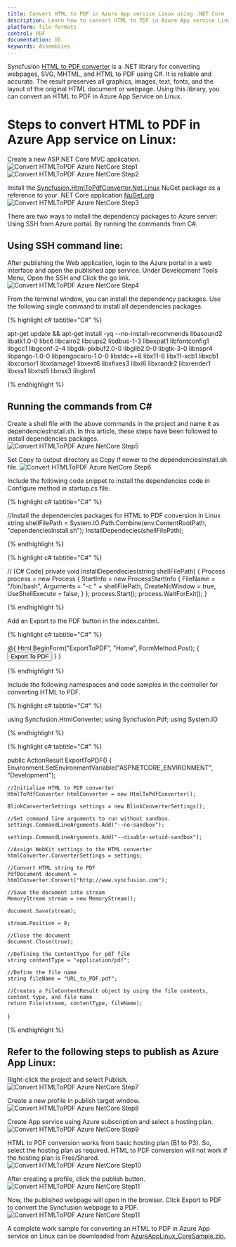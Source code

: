 ```yaml
---
title: Convert HTML to PDF in Azure App service Linux using .NET Core | Syncfusion
description: Learn how to convert HTML to PDF in Azure App service Linux using .NET Core with easy steps using Syncfusion .NET HTML converter library.
platform: file-formats
control: PDF
documentation: UG
keywords: Assemblies
---
```


Syncfusion [HTML to PDF converter](https://www.syncfusion.com/document-processing/pdf-framework/net/html-to-pdf) is a .NET library for converting webpages, SVG, MHTML, and HTML to PDF using C#. It is reliable and accurate. The result preserves all graphics, images, text, fonts, and the layout of the original HTML document or webpage. Using this library, you can convert an HTML to PDF in Azure App Service on Linux.

# Steps to convert HTML to PDF in Azure App service on Linux:

Create a new ASP.NET Core MVC application. 
![Convert HTMLToPDF Azure NetCore Step1](htmlconversion_images/AzureNetCore1.png)
![Convert HTMLToPDF Azure NetCore Step2](htmlconversion_images/AzureNetCore2.png)

Install the [Syncfusion.HtmlToPdfConverter.Net.Linux](https://www.nuget.org/packages/Syncfusion.HtmlToPdfConverter.Net.Linux/) NuGet package as a reference to your .NET Core application [NuGet.org](https://www.nuget.org/)
![Convert HTMLToPDF Azure NetCore Step3](htmlconversion_images/AzureNetCore3.png)

There are two ways to install the dependency packages to Azure server:
Using SSH from Azure portal.
By running the commands from C#.

## Using SSH command line:

After publishing the Web application, login to the Azure portal in a web interface and open the published app service.
Under Development Tools Menu, Open the SSH and Click the go link.
![Convert HTMLToPDF Azure NetCore Step4](htmlconversion_images/AzureNetCore4.png)

From the terminal window, you can install the dependency packages. Use the following single command to install all dependencies packages.

{% highlight c# tabtitle="C#" %}

apt-get update && apt-get install -yq --no-install-recommends  libasound2 libatk1.0-0 libc6 libcairo2 libcups2 libdbus-1-3 libexpat1 libfontconfig1 libgcc1 libgconf-2-4 libgdk-pixbuf2.0-0 libglib2.0-0 libgtk-3-0 libnspr4 libpango-1.0-0 libpangocairo-1.0-0 libstdc++6 libx11-6 libx11-xcb1 libxcb1 libxcursor1 libxdamage1 libxext6 libxfixes3 libxi6 libxrandr2 libxrender1 libxss1 libxtst6 libnss3 libgbm1

{% endhighlight %}

## Running the commands from C#

Create a shell file with the above commands in the project and name it as dependenciesInstall.sh. In this article, these steps have been followed to install dependencies packages. 
![Convert HTMLToPDF Azure NetCore Step5](htmlconversion_images/AzureNetCore5.png)

Set Copy to output directory as Copy if newer to the dependenciesInstall.sh file.
![Convert HTMLToPDF Azure NetCore Step6](htmlconversion_images/AzureNetCore6.png)

Include the following code snippet to install the dependencies code in Configure method in startup.cs file.

{% highlight c# tabtitle="C#" %}

//Install the dependencies packages for HTML to PDF conversion in Linux
string shellFilePath = System.IO.Path.Combine(env.ContentRootPath, "dependenciesInstall.sh");
InstallDependecies(shellFilePath);

{% endhighlight %}

{% highlight c# tabtitle="C#" %}

// [C# Code]
private void InstallDependecies(string shellFilePath) 
{
      Process process = new Process
      {
            StartInfo = new ProcessStartInfo
            {
                  FileName = "/bin/bash",
                  Arguments = "-c " + shellFilePath,
                  CreateNoWindow = true,
                  UseShellExecute = false,
             }
      };
      process.Start();
      process.WaitForExit();
}

{% endhighlight %}

Add an Export to the PDF button in the index.cshtml.

{% highlight c# tabtitle="C#" %}

<div class="btn">
    @{ Html.BeginForm("ExportToPDF", "Home", FormMethod.Post);
        {
            <input type="submit" value="Export To PDF" class=" btn" />
        }
}
</div>

{% endhighlight %}

Include the following namespaces and code samples in the controller for converting HTML to PDF.

{% highlight c# tabtitle="C#" %}

using Syncfusion.HtmlConverter;
using Syncfusion.Pdf;
using System.IO

{% endhighlight %}

{% highlight c# tabtitle="C#" %}

public ActionResult ExportToPDF()
{
     Environment.SetEnvironmentVariable("ASPNETCORE_ENVIRONMENT", "Development"); 

	//Initialize HTML to PDF converter 
	HtmlToPdfConverter htmlConverter = new HtmlToPdfConverter();

	BlinkConverterSettings settings = new BlinkConverterSettings();

	//Set command line arguments to run without sandbox.
	settings.CommandLineArguments.Add("--no-sandbox");

	settings.CommandLineArguments.Add("--disable-setuid-sandbox");

	//Assign WebKit settings to the HTML converter 
	htmlConverter.ConverterSettings = settings;

	//Convert HTML string to PDF
	PdfDocument document = htmlConverter.Convert("http://www.syncfusion.com");

	//Save the document into stream
	MemoryStream stream = new MemoryStream();

	document.Save(stream);

	stream.Position = 0;

	//Close the document
	document.Close(true);

	//Defining the ContentType for pdf file
	string contentType = "application/pdf";

	//Define the file name
	string fileName = "URL_to_PDF.pdf";

	//Creates a FileContentResult object by using the file contents, content type, and file name
	return File(stream, contentType, fileName);

}

{% endhighlight %}

## Refer to the following steps to publish as Azure App Linux:

Right-click the project and select Publish.
![Convert HTMLToPDF Azure NetCore Step7](htmlconversion_images/AzureNetCore7.png)

Create a new profile in publish target window.
![Convert HTMLToPDF Azure NetCore Step8](htmlconversion_images/AzureNetCore8.png)

Create App service using Azure subscription and select a hosting plan.
![Convert HTMLToPDF Azure NetCore Step9](htmlconversion_images/AzureNetCore9.png)

HTML to PDF conversion works from basic hosting plan (B1 to P3). So, select the hosting plan as required. HTML to PDF conversion will not work if the hosting plan is Free/Shared.
![Convert HTMLToPDF Azure NetCore Step10](htmlconversion_images/AzureNetCore10.png)

After creating a profile, click the publish button.
![Convert HTMLToPDF Azure NetCore Step11](htmlconversion_images/AzureNetCore11.png)

Now, the published webpage will open in the browser. Click Export to PDF to convert the Syncfusion webpage to a PDF.
![Convert HTMLToPDF Azure NetCore Step11](htmlconversion_images/htmltopdfoutput.png)

A complete work sample for converting an HTML to PDF in Azure App service on Linux can be downloaded from [AzureAppLinux_CoreSample.zip.](https://www.syncfusion.com/downloads/support/directtrac/general/ze/AzureAppLinux_CoreSample-2144256654)